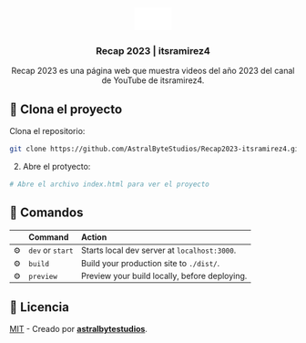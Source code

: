 <div align="center">
<img src="/src/astral.png" height="40px"/> 
<h3>
 Recap 2023 | itsramirez4
</h3>
<p>Recap 2023 es una página web que muestra videos del año 2023 del canal de YouTube de itsramirez4.</p>
</div>

## 🚀 Clona el proyecto

Clona el repositorio:
```bash
git clone https://github.com/AstralByteStudios/Recap2023-itsramirez4.git
```

2. Abre el protyecto:

```bash
# Abre el archivo index.html para ver el proyecto
```

## 🧞 Comandos

|     | Command          | Action                                        |
| :-- | :--------------- | :-------------------------------------------- |
| ⚙️  | `dev` or `start` | Starts local dev server at `localhost:3000`.  |
| ⚙️  | `build`          | Build your production site to `./dist/`.      |
| ⚙️  | `preview`        | Preview your build locally, before deploying. |

## 🔑 Licencia

[MIT](#) - Creado por [**astralbytestudios**](https://www.instagram.com/astral_byte_studios/).
</div>
